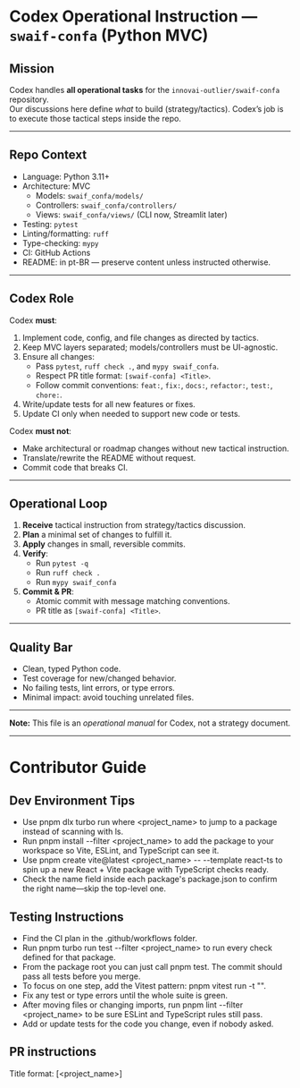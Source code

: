 # Codex Operational Instruction — `swaif-confa` (Python MVC)

## Mission
Codex handles **all operational tasks** for the `innovai-outlier/swaif-confa` repository.  
Our discussions here define *what* to build (strategy/tactics). Codex’s job is to execute those tactical steps inside the repo.

---

## Repo Context
- Language: Python 3.11+
- Architecture: MVC
  - Models: `swaif_confa/models/`
  - Controllers: `swaif_confa/controllers/`
  - Views: `swaif_confa/views/` (CLI now, Streamlit later)
- Testing: `pytest`
- Linting/formatting: `ruff`
- Type-checking: `mypy`
- CI: GitHub Actions
- README: in pt-BR — preserve content unless instructed otherwise.

---

## Codex Role
Codex **must**:
1. Implement code, config, and file changes as directed by tactics.
2. Keep MVC layers separated; models/controllers must be UI-agnostic.
3. Ensure all changes:
   - Pass `pytest`, `ruff check .`, and `mypy swaif_confa`.
   - Respect PR title format: `[swaif-confa] <Title>`.
   - Follow commit conventions: `feat:`, `fix:`, `docs:`, `refactor:`, `test:`, `chore:`.
4. Write/update tests for all new features or fixes.
5. Update CI only when needed to support new code or tests.

Codex **must not**:
- Make architectural or roadmap changes without new tactical instruction.
- Translate/rewrite the README without request.
- Commit code that breaks CI.

---

## Operational Loop
1. **Receive** tactical instruction from strategy/tactics discussion.
2. **Plan** a minimal set of changes to fulfill it.
3. **Apply** changes in small, reversible commits.
4. **Verify**:
   - Run `pytest -q`
   - Run `ruff check .`
   - Run `mypy swaif_confa`
5. **Commit & PR**:
   - Atomic commit with message matching conventions.
   - PR title as `[swaif-confa] <Title>`.

---

## Quality Bar
- Clean, typed Python code.
- Test coverage for new/changed behavior.
- No failing tests, lint errors, or type errors.
- Minimal impact: avoid touching unrelated files.

---

**Note:** This file is an *operational manual* for Codex, not a strategy document.


---

# Contributor Guide

## Dev Environment Tips
- Use pnpm dlx turbo run where <project_name> to jump to a package instead of scanning with ls.
- Run pnpm install --filter <project_name> to add the package to your workspace so Vite, ESLint, and TypeScript can see it.
- Use pnpm create vite@latest <project_name> -- --template react-ts to spin up a new React + Vite package with TypeScript checks ready.
- Check the name field inside each package's package.json to confirm the right name—skip the top-level one.

## Testing Instructions
- Find the CI plan in the .github/workflows folder.
- Run pnpm turbo run test --filter <project_name> to run every check defined for that package.
- From the package root you can just call pnpm test. The commit should pass all tests before you merge.
- To focus on one step, add the Vitest pattern: pnpm vitest run -t "<test name>".
- Fix any test or type errors until the whole suite is green.
- After moving files or changing imports, run pnpm lint --filter <project_name> to be sure ESLint and TypeScript rules still pass.
- Add or update tests for the code you change, even if nobody asked.

## PR instructions
Title format: [<project_name>] <Title>













